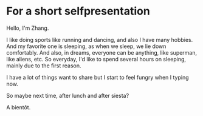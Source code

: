 # For a short selfpresentation

Hello, I'm Zhang.

I like doing sports like running and dancing, and also I have many hobbies.
And my favorite one is sleeping, as when we sleep, we lie down comfortably. 
And also, in dreams, everyone can be anything, like superman, like aliens, etc.
So everyday, I'd like to spend several hours on sleeping, mainly due to the first reason.

I have a lot of things want to share but I start to feel fungry when I typing now.

So maybe next time, after lunch and after siesta?

A bientôt.
